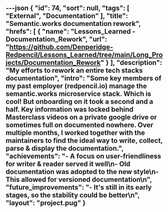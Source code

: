 ---json
{
  "id": 74,
  "sort": null,
  "tags": [
    "External",
    "Documentation"
  ],
  "title": "Semantic.works documentation rework",
  "hrefs": [
    {
      "name": "Lessons_Learned - Documentation_Rework",
      "url": "https://github.com/Denperidge-Redpencil/Lessons_Learned/tree/main/Long_Projects/Documentation_Rework"
    }
  ],
  "description": "My efforts to rework an entire tech stacks documentation",
  "intro": "Some key members of my past employer (redpencil.io) manage the semantic.works microservice stack. Which is cool! But onboarding on it took a second and a half. Key information was locked behind Masterclass videos on a private google drive or sometimes full on documented nowhere. Over multiple months, I worked together with the maintainers to find the ideal way to write, collect, parse & display the documentation.",
  "achievements": "- A focus on user-friendliness for writer & reader served it well\n- Old documentation was adopted to the new style\n- This allowed for versioned documentation\n",
  "future_improvements": "- It's still in its early stages, so the stability could be better\n",
  "layout": "project.pug"
}
---